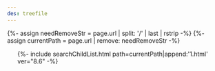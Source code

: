 ```yaml
---
des: treefile
---
```



{%- assign needRemoveStr = page.url |  split: '/' | last | rstrip -%}
{%- assign currentPath = page.url | remove: needRemoveStr -%}

<ul>
    {%- include searchChildList.html path=currentPath|append:'1.html' ver="8.6" -%}
    <!-- {%- include searchChildList.html path="2.html" ver="8.6" -%}
    {%- include searchChildList.html path="3.html" ver="8.6" -%} -->
</ul>